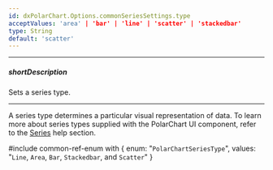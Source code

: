 ```yaml
---
id: dxPolarChart.Options.commonSeriesSettings.type
acceptValues: 'area' | 'bar' | 'line' | 'scatter' | 'stackedbar'
type: String
default: 'scatter'
---
```

---
##### shortDescription
Sets a series type.

---
A series type determines a particular visual representation of data. To learn more about series types supplied with the PolarChart UI component, refer to the [Series](/concepts/05%20UI%20Components/PolarChart/20%20Series%20Types '/Documentation/Guide/UI_Components/PolarChart/Series_Types/') help section.

#include common-ref-enum with {
    enum: "`PolarChartSeriesType`",
    values: "`Line`, `Area`, `Bar`, `Stackedbar`, and `Scatter`"
}